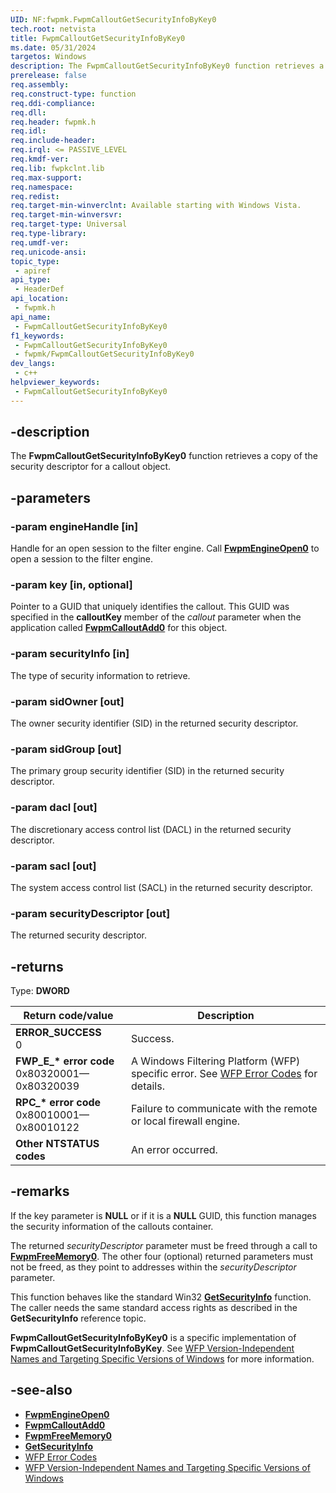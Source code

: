 ```yaml
---
UID: NF:fwpmk.FwpmCalloutGetSecurityInfoByKey0
tech.root: netvista
title: FwpmCalloutGetSecurityInfoByKey0
ms.date: 05/31/2024
targetos: Windows
description: The FwpmCalloutGetSecurityInfoByKey0 function retrieves a copy of the security descriptor for a callout object.
prerelease: false
req.assembly: 
req.construct-type: function
req.ddi-compliance: 
req.dll: 
req.header: fwpmk.h
req.idl: 
req.include-header: 
req.irql: <= PASSIVE_LEVEL
req.kmdf-ver: 
req.lib: fwpkclnt.lib
req.max-support: 
req.namespace: 
req.redist: 
req.target-min-winverclnt: Available starting with Windows Vista.
req.target-min-winversvr: 
req.target-type: Universal
req.type-library: 
req.umdf-ver: 
req.unicode-ansi: 
topic_type:
 - apiref
api_type:
 - HeaderDef
api_location:
 - fwpmk.h
api_name:
 - FwpmCalloutGetSecurityInfoByKey0
f1_keywords:
 - FwpmCalloutGetSecurityInfoByKey0
 - fwpmk/FwpmCalloutGetSecurityInfoByKey0
dev_langs:
 - c++
helpviewer_keywords:
 - FwpmCalloutGetSecurityInfoByKey0
---
```


## -description

The **FwpmCalloutGetSecurityInfoByKey0** function retrieves a copy of the security descriptor for a callout object.

## -parameters

### -param engineHandle [in]

Handle for an open session to the filter engine. Call **[FwpmEngineOpen0](nf-fwpmk-fwpmengineopen0.md)** to open a session to the filter engine.

### -param key [in, optional]

Pointer to a GUID that uniquely identifies the callout. This GUID was specified in the **calloutKey** member of the *callout* parameter when the application called **[FwpmCalloutAdd0](nf-fwpmk-fwpmcalloutadd0.md)** for this object.

### -param securityInfo [in]

The type of security information to retrieve.

### -param sidOwner [out]

The owner security identifier (SID) in the returned security descriptor.

### -param sidGroup [out]

The primary group security identifier (SID) in the returned security descriptor.

### -param dacl [out]

The discretionary access control list (DACL) in the returned security descriptor.

### -param sacl [out]

The system access control list (SACL) in the returned security descriptor.

### -param securityDescriptor [out]

The returned security descriptor.

## -returns

Type: **DWORD**

| Return code/value | Description |
| --- | --- |
| **ERROR_SUCCESS**<br>0 | Success. |
| **FWP_E_\* error code**<br>0x80320001—0x80320039 | A Windows Filtering Platform (WFP) specific error. See [WFP Error Codes](/windows/win32/fwp/wfp-error-codes) for details. |
| **RPC_\* error code**<br>0x80010001—0x80010122 | Failure to communicate with the remote or local firewall engine. |
| **Other NTSTATUS codes** | An error occurred. |

## -remarks

If the key parameter is **NULL** or if it is a **NULL** GUID, this function manages the security information of the callouts container.

The returned *securityDescriptor* parameter must be freed through a call to **[FwpmFreeMemory0](nf-fwpmk-fwpmfreememory0.md)**. The other four (optional) returned parameters must not be freed, as they point to addresses within the *securityDescriptor* parameter.

This function behaves like the standard Win32 **[GetSecurityInfo](/windows/win32/api/aclapi/nf-aclapi-getsecurityinfo)** function. The caller needs the same standard access rights as described in the **GetSecurityInfo** reference topic.

**FwpmCalloutGetSecurityInfoByKey0** is a specific implementation of **FwpmCalloutGetSecurityInfoByKey**. See [WFP Version-Independent Names and Targeting Specific Versions of Windows](/windows/win32/fwp/wfp-version-independent-names-and-targeting-specific-versions-of-windows) for more information.

## -see-also

- **[FwpmEngineOpen0](nf-fwpmk-fwpmengineopen0.md)**
- **[FwpmCalloutAdd0](nf-fwpmk-fwpmcalloutadd0.md)**
- **[FwpmFreeMemory0](nf-fwpmk-fwpmfreememory0.md)**
- **[GetSecurityInfo](/windows/win32/api/aclapi/nf-aclapi-getsecurityinfo)**
- [WFP Error Codes](/windows/win32/fwp/wfp-error-codes)
- [WFP Version-Independent Names and Targeting Specific Versions of Windows](/windows/win32/fwp/wfp-version-independent-names-and-targeting-specific-versions-of-windows)
